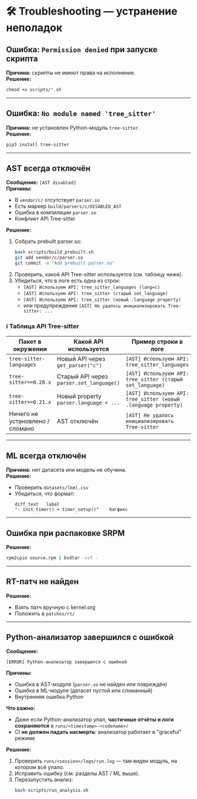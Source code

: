 # 🛠️ Troubleshooting — устранение неполадок

## Ошибка: `Permission denied` при запуске скрипта
**Причина:** скрипты не имеют права на исполнение.  
**Решение:**
```bash
chmod +x scripts/*.sh
```

---

## Ошибка: `No module named 'tree_sitter'`
**Причина:** не установлен Python-модуль `tree-sitter`.  
**Решение:**
```bash
pip3 install tree-sitter
```

---

## AST всегда отключён
**Сообщение:** `[AST disabled]`  
**Причины:**
- В `vendor/c/` отсутствует `parser.so`
- Есть маркер `build/parsers/c/DISABLED_AST`
- Ошибка в компиляции `parser.so`
- Конфликт API Tree-sitter

**Решение:**
1. Собрать prebuilt parser.so:
   ```bash
   bash scripts/build_prebuilt.sh
   git add vendor/c/parser.so
   git commit -m "Add prebuilt parser.so"
   ```
2. Проверить, какой API Tree-sitter используется (см. таблицу ниже).  
3. Убедиться, что в логе есть одна из строк:
   - `[AST] Используем API: tree_sitter_languages (lang=c)`
   - `[AST] Используем API: tree_sitter (старый set_language)`
   - `[AST] Используем API: tree_sitter (новый .language property)`
   - или предупреждение `[AST] Не удалось инициализировать Tree-sitter: ...`

### ℹ️ Таблица API Tree-sitter
| Пакет в окружении            | Какой API используется                  | Пример строки в логе                             |
|-------------------------------|------------------------------------------|--------------------------------------------------|
| `tree-sitter-languages`       | Новый API через `get_parser("c")`        | `[AST] Используем API: tree_sitter_languages`    |
| `tree-sitter==0.20.x`         | Старый API через `parser.set_language()` | `[AST] Используем API: tree_sitter (старый set_language)` |
| `tree-sitter>=0.21.x`         | Новый property `parser.language = ...`   | `[AST] Используем API: tree_sitter (новый .language property)` |
| Ничего не установлено / сломано | AST отключён                           | `[AST] Не удалось инициализировать Tree-sitter`  |

---

## ML всегда отключён
**Причина:** нет датасета или модель не обучена.  
**Решение:**
- Проверить `datasets/lkml.csv`
- Убедиться, что формат:
  ```
  diff_text   label
  "- init_timer() + timer_setup()"    багфикс
  ```

---

## Ошибка при распаковке SRPM
**Решение:**
```bash
rpm2cpio source.rpm | bsdtar -xvf -
```

---

## RT-патч не найден
**Решение:**
- Взять патч вручную с kernel.org
- Положить в `patches/rt/`

---

## Python-анализатор завершился с ошибкой
**Сообщение:**  
```
[ERROR] Python-анализатор завершился с ошибкой
```

**Причины:**
- Ошибка в AST-модуле (`parser.so` не найден или повреждён)
- Ошибка в ML-модуле (датасет пустой или сломанный)
- Внутренняя ошибка Python

**Что важно:**
- Даже если Python-анализатор упал, **частичные отчёты и логи сохраняются** в `runs/<timestamp>-<codename>/`
- CI **не должен падать насмерть**: анализатор работает в "graceful" режиме

**Решение:**
1. Проверить `runs/<session>/logs/run.log` — там виден модуль, на котором всё упало.  
2. Исправить ошибку (см. разделы AST / ML выше).  
3. Перезапустить анализ:
   ```bash
   bash scripts/run_analysis.sh
   ```
